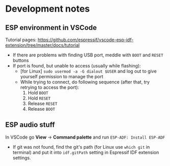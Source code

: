 # Development notes
## ESP environment in VSCode
Tutorial pages: https://github.com/espressif/vscode-esp-idf-extension/tree/master/docs/tutorial
- If there are problems with finding USB port, meddle with `BOOT` and `RESET` buttons
- If port is found, but unable to access (usually while flashing):
    - [for Linux] `sudo usermod -a -G dialout $USER` and log out to give yourself permission to manage the port
    - While trying to connect, do following sequence (after that, try retrying to access the port):
        1. Hold `BOOT`
        1. Hold `RESET`
        1. Release `RESET`
        1. Release `BOOT`

## ESP audio stuff
In VSCode go **View** -> **Command palette** and run `ESP-ADF: Install ESP-ADF`
- If git was not found, find the git's path (for Linux use `which git` in terminal) and put it into `idf.gitPath` setting in Espressif IDF extension settings.
